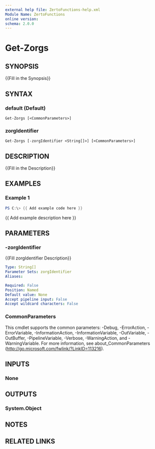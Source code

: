 ```yaml
---
external help file: ZertoFunctions-help.xml
Module Name: ZertoFunctions
online version:
schema: 2.0.0
---
```


# Get-Zorgs

## SYNOPSIS
{{Fill in the Synopsis}}

## SYNTAX

### default (Default)
```
Get-Zorgs [<CommonParameters>]
```

### zorgIdentifier
```
Get-Zorgs [-zorgIdentifier <String[]>] [<CommonParameters>]
```

## DESCRIPTION
{{Fill in the Description}}

## EXAMPLES

### Example 1
```powershell
PS C:\> {{ Add example code here }}
```

{{ Add example description here }}

## PARAMETERS

### -zorgIdentifier
{{Fill zorgIdentifier Description}}

```yaml
Type: String[]
Parameter Sets: zorgIdentifier
Aliases:

Required: False
Position: Named
Default value: None
Accept pipeline input: False
Accept wildcard characters: False
```

### CommonParameters
This cmdlet supports the common parameters: -Debug, -ErrorAction, -ErrorVariable, -InformationAction, -InformationVariable, -OutVariable, -OutBuffer, -PipelineVariable, -Verbose, -WarningAction, and -WarningVariable.
For more information, see about_CommonParameters (http://go.microsoft.com/fwlink/?LinkID=113216).

## INPUTS

### None

## OUTPUTS

### System.Object
## NOTES

## RELATED LINKS
